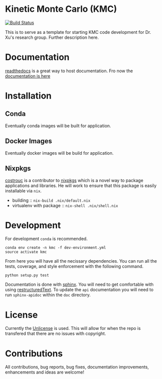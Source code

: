 # Kinetic Monte Carlo (KMC)

[![Build Status](https://travis-ci.org/costrouc/xu-kmc.svg?branch=master)](https://travis-ci.org/costrouc/xu-kmc)

This is to serve as a template for starting KMC code development for
Dr. Xu's research group. Further description here.

# Documentation

[readthedocs](https://readthedocs.org/) is a great way to host
documentation. Fro now the [documentation is here](https://xu-kmc-example.readthedocs.io/en/latest/)

# Installation

## Conda 

Eventually conda images will be built for application.

## Docker Images

Eventually docker images will be build for application.

## Nixpkgs

[costrouc](https://github.com/costrouc/) is a contributor to
[nixpkgs](https://github.com/NixOS/nixpkgs) which is a novel way to
package applications and libraries. He will work to ensure that this
package is easily installable via `nix`.

 - building :: `nix-build .nix/default.nix`
 - virtualenv with package :: `nix-shell .nix/shell.nix`
 
# Development

For development `conda` is recommended.

```
conda env create -n kmc -f dev-environment.yml
source activate kmc
```

From here you will have all the necissary dependencies. You can run
all the tests, coverage, and style enforcement with the following command.

```
python setup.py test
```

Documentation is done with
[sphinx](http://www.sphinx-doc.org/en/stable/index.html). You will
need to get comfortable with using
[restructuredText](http://www.sphinx-doc.org/en/master/usage/restructuredtext/basics.html). To
update the `api` documentation you will need to run `sphinx-apidoc` within the `doc` directory.


# License

Currently the
[Unlicense](https://choosealicense.com/licenses/unlicense/) is
used. This will allow for when the repo is transfered that there are
no issues with copyright.

# Contributions

All contributions, bug reports, bug fixes, documentation improvements,
enhancements and ideas are welcome!

